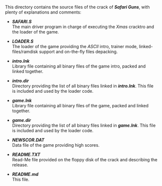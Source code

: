 This directory contains the source files of the crack of ***Safari Guns***,
with plenty of explanations and comments:

- ***SAFARI.S***  
The main driver program in charge of executing the *Xmas* cracktro and the loader of the game.

- ***LOADER.S***  
The loader of the game providing the *ASCII* intro, trainer mode, linked-files/ramdisk support and on-the-fly files depacking.

- ***intro.lnk***  
Library file containing all binary files of the game intro, packed and linked together.

- ***intro.dir***  
Directory providing the list of all binary files linked in ***intro.lnk***.
This file is included and used by the loader code.

- ***game.lnk***  
Library file containing all binary files of the game, packed and linked together.

- ***game.dir***  
Directory providing the list of all binary files linked in ***game.lnk***.
This file is included and used by the loader code.

- ***NEWSCOR.DAT***  
Data file of the game providing high scores.

- ***README.TXT***  
Read-Me file provided on the floppy disk of the crack and describing the release.

- ***README.md***  
This file.
